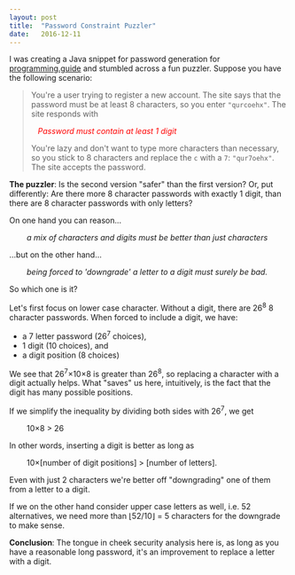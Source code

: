 ```yaml
---
layout: post
title:  "Password Constraint Puzzler"
date:   2016-12-11
---
```


I was creating a Java snippet for password generation for [programming.guide](http://programming.guide) and stumbled across a fun puzzler. Suppose you have the following scenario:

> You're a user trying to register a new account. The site says that the password must be at least 8 characters, so you enter `"qurcoehx"`. The site responds with
>
> &nbsp;&nbsp;&nbsp;*<font style="color: red">Password must contain at least 1 digit</font>*
>
> You're lazy and don't want to type more characters than necessary, so you stick to 8 characters and replace the `c` with a `7`: `"qur7oehx"`. The site accepts the password.

**The puzzler**: Is the second version "safer" than the first version? Or, put differently: Are there more 8 character passwords with exactly 1 digit, than there are 8 character passwords with only letters?

On one hand you can reason&hellip;

&nbsp;&nbsp;&nbsp;&nbsp;&nbsp;&nbsp;&nbsp;&nbsp;*a mix of characters and digits must be better than just characters*

&hellip;but on the other hand&hellip;

&nbsp;&nbsp;&nbsp;&nbsp;&nbsp;&nbsp;&nbsp;&nbsp;*being forced to 'downgrade' a letter to a digit must surely be bad.*

So which one is it?

Let's first focus on lower case character. Without a digit, there are 26<sup>8</sup> 8 character passwords. When forced to include a digit, we have:

- a 7 letter password (26<sup>7</sup> choices),
- 1 digit (10 choices), and
- a digit position (8 choices)

We see that 26<sup>7</sup>&times;10&times;8 is greater than 26<sup>8</sup>, so replacing a character with a digit actually helps. What "saves" us here, intuitively, is the fact that the digit has many possible positions.

If we simplify the inequality by dividing both sides with 26<sup>7</sup>, we get

&nbsp;&nbsp;&nbsp;&nbsp;&nbsp;&nbsp;&nbsp;&nbsp;10&times;8 &gt; 26

In other words, inserting a digit is better as long as

&nbsp;&nbsp;&nbsp;&nbsp;&nbsp;&nbsp;&nbsp;&nbsp;10&times;[number of digit positions] > [number of letters].

Even with just 2 characters we're better off "downgrading" one of them from a letter to a digit.

If we on the other hand consider upper case letters as well, i.e. 52 alternatives, we need more than ⌊52/10⌋ = 5 characters for the downgrade to make sense.

**Conclusion**: The tongue in cheek security analysis here is, as long as you have a reasonable long password, it's an improvement to replace a letter with a digit.
